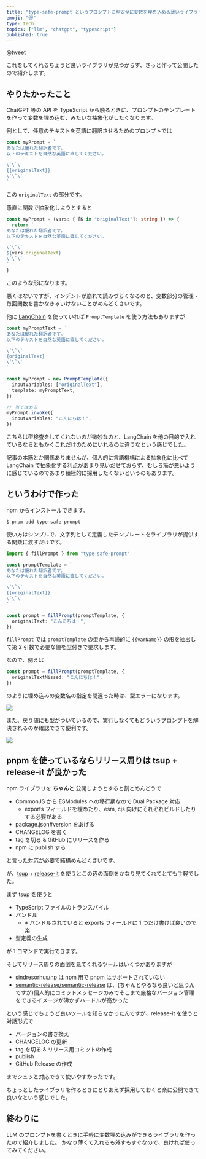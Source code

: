 ```yaml
---
title: "type-safe-prompt というプロンプトに型安全に変数を埋め込める薄いライブラリを書いた"
emoji: "😿"
type: tech
topics: ["llm", "chatgpt", "typescript"]
published: true
---
```


@[tweet](https://x.com/_kimuson/status/1808835552453742659)

これをしてくれるちょうど良いライブラリが見つからず、さっと作って公開したので紹介します。

## やりたかったこと

ChatGPT 等の API を TypeScript から触るときに、プロンプトのテンプレートを作って変数を埋め込む、みたいな抽象化がしたくなります。

例として、任意のテキストを英語に翻訳させるためのプロンプトでは

```typescript
const myPrompt = `
あなたは優れた翻訳者です。
以下のテキストを自然な英語に直してください。

\`\`\`
{{originalText}}
\`\`\`
`
```

この `originalText` の部分です。

愚直に関数で抽象化しようとすると

```typescript
const myPrompt = (vars: { [K in "originalText"]: string }) => {
  return `
あなたは優れた翻訳者です。
以下のテキストを自然な英語に直してください。

\`\`\`
${vars.originalText}
\`\`\`
`
}
```

このような形になります。

悪くはないですが、インデントが崩れて読みづらくなるのと、変数部分の管理・毎回関数を書かなきゃいけないことがめんどくさいです。

他に [LangChain](https://github.com/langchain-ai/langchainjs) を使っていれば `PromptTemplate` を使う方法もありますが

```typescript
const myPromptText = `
あなたは優れた翻訳者です。
以下のテキストを自然な英語に直してください。

\`\`\`
{originalText}
\`\`\`
`

const myPrompt = new PromptTemplate({
  inputVariables: ["originalText"],
  template: myPromptText,
})

// 当てはめる
myPrompt.invoke({
  inputVariables: "こんにちは！",
})
```

こちらは型検査をしてくれないのが微妙なのと、LangChain を他の目的で入れているならともかくこれだけのためにいれるのは違うなという感じでした。

記事の本筋とか関係ありませんが、個人的に言語機構による抽象化に比べて LangChain で抽象化する利点があまり見いだせておらず、むしろ筋が悪いように感じているのであまり積極的に採用したくないというのもあります。

## というわけで作った

npm からインストールできます。

```bash
$ pnpm add type-safe-prompt
```

使い方はシンプルで、文字列として定義したテンプレートをライブラリが提供する関数に渡すだけです。

```typescript
import { fillPrompt } from "type-safe-prompt"

const promptTemplate = `
あなたは優れた翻訳者です。
以下のテキストを自然な英語に直してください。

\`\`\`
{{originalText}}
\`\`\`
`

const prompt = fillPrompt(promptTemplate, {
  originalText: "こんにちは！",
})
```

`fillPrompt` では `promptTemplate` の型から再帰的に `{{varName}}` の形を抽出して第 2 引数で必要な値を型付きで要求します。

なので、例えば

```typescript
const prompt = fillPrompt(promptTemplate, {
  originalTextMissed: "こんにちは！",
})
```

のように埋め込みの変数名の指定を間違った時は、型エラーになります。

![](https://storage.googleapis.com/zenn-user-upload/0dbc48b83efe-20240715.png)

また、戻り値にも型がついているので、実行しなくてもどういうプロンプトを解決されるのか確認できて便利です。

![](https://storage.googleapis.com/zenn-user-upload/86636ca07523-20240715.png)

## pnpm を使っているならリリース周りは tsup + release-it が良かった

npm ライブラリを **ちゃんと** 公開しようとすると割とめんどうで

- CommonJS から ESModules への移行期なので Dual Package 対応
  - exports フィールドを埋めたり、esm, cjs 向けにそれぞれビルドしたりする必要がある
- package.json#version をあげる
- CHANGELOG を書く
- tag を切る & GitHub にリリースを作る
- npm に publish する

と言った対応が必要で結構めんどくさいです。

が、[tsup](https://tsup.egoist.dev/) + [release-it](https://release-it-pnpm.vercel.app/) を使うとこの辺の面倒をかなり見てくれてとても手軽でした。

まず tsup を使うと

- TypeScript ファイルのトランスパイル
- バンドル
  - ※ バンドルされていると exports フィールドに 1 つだけ書けば良いので楽
- 型定義の生成

が 1 コマンドで実行できます。

そしてリリース周りの面倒を見てくれるツールはいくつかありますが

- [sindresorhus/np](https://github.com/sindresorhus/np) は npm 用で pnpm はサポートされていない
- [semantic-release/semantic-release](https://github.com/semantic-release/semantic-release) は、(ちゃんとやるなら良いと思うんですが)個人的にコミットメッセージのみでそこまで厳格なバージョン管理をできるイメージが沸かずハードルが高かった

という感じでちょうど良いツールを知らなかったんですが、release-it を使うと対話形式で

- バージョンの書き換え
- CHANGELOG の更新
- tag を切る & リリース用コミットの作成
- publish
- GitHub Release の作成

までシュッと対応できて使いやすかったです。

ちょっとしたライブラリを作るときにとりあえず採用しておくと楽に公開できて良いなという感じでした。

## 終わりに

LLM のプロンプトを書くときに手軽に変数埋め込みができるライブラリを作ったので紹介しました。
かなり薄くて入れるも外すもすぐなので、良ければ使ってみてください。
